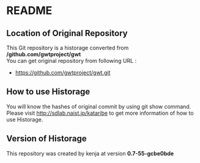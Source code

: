 # README
## Location of Original Repository
This Git repository is a historage converted from **/github.com/gwtproject/gwt**  
You can get original repository from following URL :

- https://github.com/gwtproject/gwt.git

## How to use Historage
You will know the hashes of original commit by using git show command.  
Please visit <http://sdlab.naist.jp/kataribe> to get more information of how to use Historage.

## Version of Historage
This repository was created by kenja at version **0.7-55-gcbe0bde**
